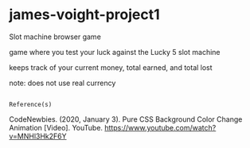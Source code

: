 # james-voight-project1

Slot machine browser game

game where you test your luck against the Lucky 5 slot machine

keeps track of your current money, total earned, and total lost

note: does not use real currency




                                                                Reference(s)
CodeNewbies. (2020, January 3). Pure CSS Background Color Change Animation [Video]. YouTube. https://www.youtube.com/watch?v=MNHl3Hk2F6Y